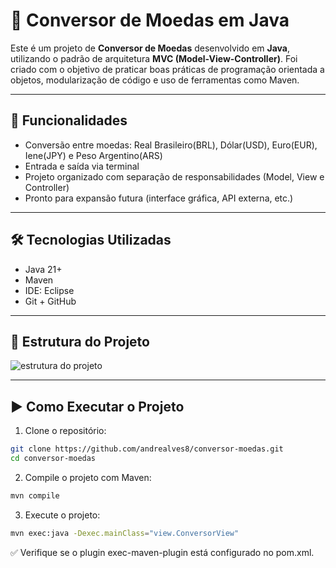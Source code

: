 # 💱 Conversor de Moedas em Java

Este é um projeto de **Conversor de Moedas** desenvolvido em **Java**, utilizando o padrão de arquitetura **MVC (Model-View-Controller)**. 
Foi criado com o objetivo de praticar boas práticas de programação orientada a objetos, modularização de código e uso de ferramentas como Maven.

---

## 📌 Funcionalidades

- Conversão entre moedas: Real Brasileiro(BRL), Dólar(USD), Euro(EUR), Iene(JPY) e Peso Argentino(ARS)
- Entrada e saída via terminal
- Projeto organizado com separação de responsabilidades (Model, View e Controller)
- Pronto para expansão futura (interface gráfica, API externa, etc.)

---

## 🛠️ Tecnologias Utilizadas

- Java 21+
- Maven
- IDE: Eclipse
- Git + GitHub

---

## 📁 Estrutura do Projeto

![estrutura do projeto](https://github.com/user-attachments/assets/27a82850-f85f-4545-a482-5ade96715612)


---

## ▶️ Como Executar o Projeto

1. Clone o repositório:

```bash
git clone https://github.com/andrealves8/conversor-moedas.git
cd conversor-moedas
```

2. Compile o projeto com Maven:
```bash
mvn compile
```

3. Execute o projeto:
```bash
mvn exec:java -Dexec.mainClass="view.ConversorView"
```
✅ Verifique se o plugin exec-maven-plugin está configurado no pom.xml.



